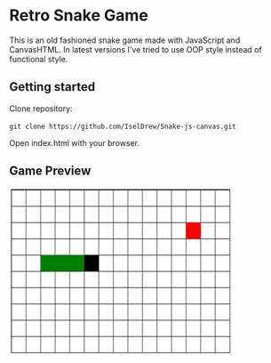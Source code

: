 # Retro Snake Game

This is an old fashioned snake game made with JavaScript and CanvasHTML. In latest versions I've tried to use OOP style instead of functional style.

## Getting started

Clone repository:

`git clone https://github.com/IselDrew/Snake-js-canvas.git`

Open index.html with your browser.

## Game Preview

![Snake Game Demo](demo/snakeDemo.gif)
